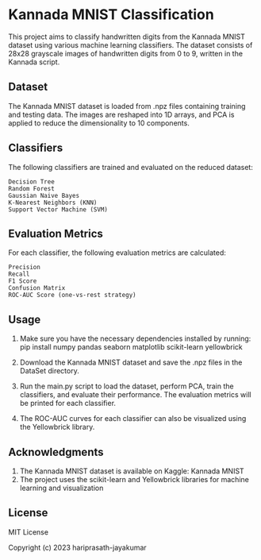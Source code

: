 
# Kannada MNIST Classification

This project aims to classify handwritten digits from the Kannada MNIST dataset using various machine learning classifiers. The dataset consists of 28x28 grayscale images of handwritten digits from 0 to 9, written in the Kannada script.

## Dataset
The Kannada MNIST dataset is loaded from .npz files containing training and testing data. The images are reshaped into 1D arrays, and PCA is applied to reduce the dimensionality to 10 components.
## Classifiers
The following classifiers are trained and evaluated on the reduced dataset:

    Decision Tree
    Random Forest
    Gaussian Naive Bayes
    K-Nearest Neighbors (KNN)
    Support Vector Machine (SVM)
## Evaluation Metrics

For each classifier, the following evaluation metrics are calculated:

    Precision
    Recall
    F1 Score
    Confusion Matrix
    ROC-AUC Score (one-vs-rest strategy)
## Usage

1) Make sure you have the necessary dependencies installed by running: pip install numpy pandas seaborn matplotlib scikit-learn yellowbrick

2) Download the Kannada MNIST dataset and save the .npz files in the DataSet directory.

3) Run the main.py script to load the dataset, perform PCA, train the classifiers, and evaluate their performance. The evaluation metrics will be printed for each classifier.

4) The ROC-AUC curves for each classifier can also be visualized using the Yellowbrick library.
## Acknowledgments

1) The Kannada MNIST dataset is available on Kaggle: Kannada MNIST
2) The project uses the scikit-learn and Yellowbrick libraries for machine learning and visualization
## License

MIT License

Copyright (c) 2023 hariprasath-jayakumar
